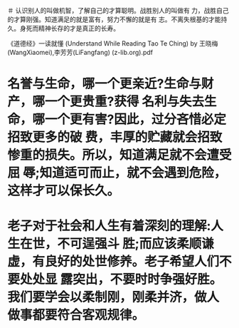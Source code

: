 ＃ 认识别人的叫做机智，了解自己的才算聪明。战胜别人的叫做有 力，战胜自己的才算刚强。知道满足的就是富有，努力不懈的就是有 志。不离失根基的才能持久。身死而精神长存的才是真正的长寿。

《道德经》一读就懂 (Understand While Reading Tao Te Ching) by 王晓梅 (WangXiaomei),李芳芳(LiFangfang) (z-lib.org).pdf

# 名誉与生命，哪一个更亲近?生命与财产，哪一个更贵重?获得 名利与失去生命，哪一个更有害?因此，过分吝惜必定招致更多的破 费，丰厚的贮藏就会招致惨重的损失。所以，知道满足就不会遭受屈 辱;知道适可而止，就不会遇到危险，这样才可以保长久。


# 老子对于社会和人生有着深刻的理解:人生在世，不可逞强斗 胜;而应该柔顺谦虚，有良好的处世修养。老子希望人们不要处处显 露突出，不要时时争强好胜。我们要学会以柔制刚，刚柔并济，做人 做事都要符合客观规律。
